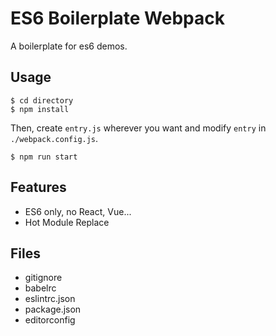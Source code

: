 # ES6 Boilerplate Webpack
A boilerplate for es6 demos.

## Usage

```
$ cd directory
$ npm install
```

Then, create `entry.js` wherever you want and modify `entry` in `./webpack.config.js`.

```
$ npm run start
```

## Features

- ES6 only, no React, Vue...
- Hot Module Replace

## Files

- gitignore
- babelrc
- eslintrc.json
- package.json
- editorconfig
